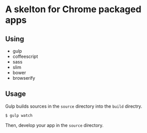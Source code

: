 # A skelton for Chrome packaged apps

## Using

- gulp
- coffeescript
- sass
- slim
- bower
- browserify

## Usage
Gulp builds sources in the `source` directory into the `build` directry.

```sh
$ gulp watch
```

Then, develop your app in the `source` directory.
